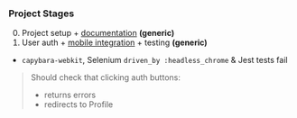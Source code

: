 ### Project Stages

0. Project setup + [documentation](https://github.com/English3000/Intro-to-Coding/tree/master) **(generic)**
1. User auth + [mobile integration](https://github.com/English3000/crdwk-app) + testing **(generic)**
  * `capybara-webkit`, Selenium `driven_by :headless_chrome` & Jest tests fail
  > Should check that clicking auth buttons:
  >* returns errors
  >* redirects to Profile
